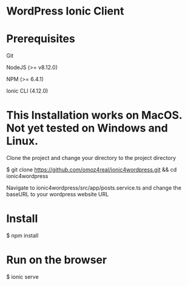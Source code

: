 # WordPress Ionic Client

# Prerequisites

Git

NodeJS (>= v8.12.0)

NPM (>= 6.4.1)

Ionic CLI (4.12.0)

# This Installation works on MacOS. Not yet tested on Windows and Linux.

Clone the project and change your directory to the project directory

$ git clone https://github.com/omoz4real/ionic4wordpress.git && cd ionic4wordpress

Navigate to ionic4wordpress/src/app/posts.service.ts and change the baseURL to your wordpress website URL

# Install
$ npm install

# Run on the browser
$ ionic serve



